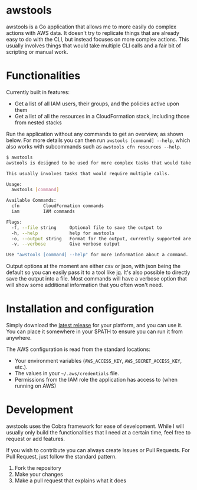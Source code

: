 # awstools

awstools is a Go application that allows me to more easily do complex actions with AWS data. It doesn't try to replicate things that are already easy to do with the CLI, but instead focuses on more complex actions. This usually involves things that would take multiple CLI calls and a fair bit of scripting or manual work.

# Functionalities

Currently built in features:

 * Get a list of all IAM users, their groups, and the policies active upon them
 * Get a list of all the resources in a CloudFormation stack, including those from nested stacks

Run the application without any commands to get an overview, as shown below. For more details you can then run `awstools [command] --help`, which also works with subcommands such as `awstools cfn resources --help`.

```bash
$ awstools
awstools is designed to be used for more complex tasks that would take a lot of work using just the CLI.

This usually involves tasks that would require multiple calls.

Usage:
  awstools [command]

Available Commands:
  cfn         CloudFormation commands
  iam         IAM commands

Flags:
  -f, --file string     Optional file to save the output to
  -h, --help            help for awstools
  -o, --output string   Format for the output, currently supported are csv and json (default "json")
  -v, --verbose         Give verbose output

Use "awstools [command] --help" for more information about a command.
```

Output options at the moment are either csv or json, with json being the default so you can easily pass it to a tool like [jq](https://stedolan.github.io/jq/). It's also possible to directly save the output into a file. Most commands will have a verbose option that will show some additional information that you often won't need.

# Installation and configuration

Simply download the [latest release][latest] for your platform, and you can use it. You can place it somewhere in your $PATH to ensure you can run it from anywhere.

The AWS configuration is read from the standard locations:

* Your environment variables (`AWS_ACCESS_KEY`, `AWS_SECRET_ACCESS_KEY`, etc.).
* The values in your `~/.aws/credentials` file.
* Permissions from the IAM role the application has access to (when running on AWS)

[latest]: https://github.com/ArjenSchwarz/awstools/releases

# Development

awstools uses the Cobra framework for ease of development. While I will usually only build the functionalities that I need at a certain time, feel free to request or add features.

If you wish to contribute you can always create Issues or Pull Requests. For Pull Request, just follow the standard pattern.

1. Fork the repository
2. Make your changes
3. Make a pull request that explains what it does
